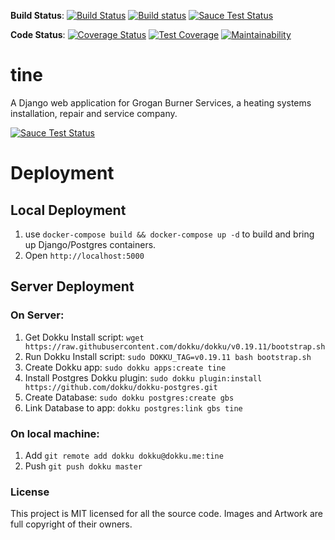 **Build Status**: [![Build Status](https://travis-ci.org/GroganBurners/tine.svg?branch=master)](https://travis-ci.org/GroganBurners/tine) [![Build status](https://ci.appveyor.com/api/projects/status/tqqg80kl1idkfhlr?svg=true)](https://ci.appveyor.com/project/dueyfinster/tine) [![Sauce Test Status](https://saucelabs.com/buildstatus/groganburners)](https://saucelabs.com/u/groganburners)

**Code Status**: [![Coverage Status](https://coveralls.io/repos/github/GroganBurners/tine/badge.svg?branch=master)](https://coveralls.io/github/GroganBurners/tine?branch=master) [![Test Coverage](https://api.codeclimate.com/v1/badges/a717383eb45c93857570/test_coverage)](https://codeclimate.com/github/GroganBurners/tine/test_coverage) [![Maintainability](https://api.codeclimate.com/v1/badges/a717383eb45c93857570/maintainability)](https://codeclimate.com/github/GroganBurners/tine/maintainability)

# tine
A Django web application for Grogan Burner Services, a heating systems installation, repair and service company.


[![Sauce Test Status](https://saucelabs.com/browser-matrix/groganburners.svg)](https://saucelabs.com/u/groganburners)

# Deployment
## Local Deployment
1. use `docker-compose build && docker-compose up -d` to build and bring up Django/Postgres containers.
2. Open `http://localhost:5000`

## Server Deployment
### On Server:
1. Get Dokku Install script: `wget https://raw.githubusercontent.com/dokku/dokku/v0.19.11/bootstrap.sh`
2. Run Dokku Install script: `sudo DOKKU_TAG=v0.19.11 bash bootstrap.sh`
3. Create Dokku app: `sudo dokku apps:create tine`
4. Install Postgres Dokku plugin: `sudo dokku plugin:install https://github.com/dokku/dokku-postgres.git`
5. Create Database: `sudo dokku postgres:create gbs`
6. Link Database to app: `dokku postgres:link gbs tine`

### On local machine:
1. Add `git remote add dokku dokku@dokku.me:tine`
2. Push `git push dokku master`

### License
This project is MIT licensed for all the source code. Images and Artwork are full copyright of their owners.

